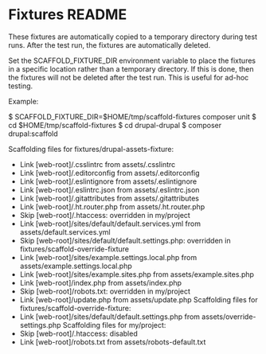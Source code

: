 # Fixtures README

These fixtures are automatically copied to a temporary directory during test
runs. After the test run, the fixtures are automatically deleted.

Set the SCAFFOLD_FIXTURE_DIR environment variable to place the fixtures in a
specific location rather than a temporary directory. If this is done, then the
fixtures will not be deleted after the test run. This is useful for ad-hoc
testing.

Example:

$ SCAFFOLD_FIXTURE_DIR=$HOME/tmp/scaffold-fixtures composer unit
$ cd $HOME/tmp/scaffold-fixtures
$ cd drupal-drupal
$ composer drupal:scaffold

Scaffolding files for fixtures/drupal-assets-fixture:
  - Link [web-root]/.csslintrc from assets/.csslintrc
  - Link [web-root]/.editorconfig from assets/.editorconfig
  - Link [web-root]/.eslintignore from assets/.eslintignore
  - Link [web-root]/.eslintrc.json from assets/.eslintrc.json
  - Link [web-root]/.gitattributes from assets/.gitattributes
  - Link [web-root]/.ht.router.php from assets/.ht.router.php
  - Skip [web-root]/.htaccess: overridden in my/project
  - Link [web-root]/sites/default/default.services.yml from assets/default.services.yml
  - Skip [web-root]/sites/default/default.settings.php: overridden in fixtures/scaffold-override-fixture
  - Link [web-root]/sites/example.settings.local.php from assets/example.settings.local.php
  - Link [web-root]/sites/example.sites.php from assets/example.sites.php
  - Link [web-root]/index.php from assets/index.php
  - Skip [web-root]/robots.txt: overridden in my/project
  - Link [web-root]/update.php from assets/update.php
Scaffolding files for fixtures/scaffold-override-fixture:
  - Link [web-root]/sites/default/default.settings.php from assets/override-settings.php
Scaffolding files for my/project:
  - Skip [web-root]/.htaccess: disabled
  - Link [web-root]/robots.txt from assets/robots-default.txt
